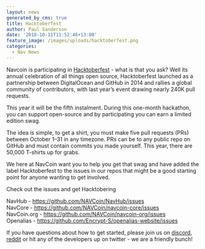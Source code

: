 ```yaml
---
layout: news
generated_by_cms: true
title: Hacktoberfest
author: Paul Sanderson
date: '2018-10-11T11:52:46+13:00'
feature_image: /images/uploads/hacktoberfest.png
categories:
  - Nav News
---
```

Navcoin is participating in [Hacktoberfest](https://hacktoberfest.digitalocean.com/) - what is that you ask? Well its annual celebration of all things open source, Hacktoberfest launched as a partnership between DigitalOcean and GitHub in 2014 and rallies a global community of contributors, with last year’s event drawing nearly 240K pull requests.
<!--more-->

This year it will be the fifth instalment. During this one-month hackathon, you can support open-source and by participating you can earn a limited edition swag.

The idea is simple, to get a shirt, you must make five pull requests (PRs) between October 1–31 in any timezone. PRs can be to any public repo on GitHub and must contain commits you made yourself.  This year, there are 50,000 T-shirts up for grabs.

We here at NavCoin want you to help you get that swag and have added the label Hacktoberfest to the issues in our repos that might be a good starting point for anyone wanting to get involved.

Check out the issues and get Hacktobering

NavHub - <https://github.com/NAVCoin/NavHub/issues>\
NavCore - <https://github.com/NAVCoin/navcoin-core/issues>\
NavCoin.org - <https://github.com/NAVCoin/navcoin-org/issues>\
Openalias - <https://github.com/Encrypt-S/openalias-website/issues>

If you have questions about how to get started, please join us on [discord](https://discord.gg/y4Vu9jw), [reddit](https://www.reddit.com/r/NavCoin) or hit any of the developers up on twitter - we are a friendly bunch!
